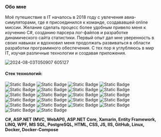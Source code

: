 ### Обо мне
Моё путешествие в IT началось в 2018 году с увлечения авиа-симуляторами, где я присоединился к команде, создававшей online миссии. 
Желание сделать процесс более удобным привело меня к изучению C#, созданию парсера лог-файлов и разработке динамического сайта статистики. 
Первый опыт дал мне уверенность в своих навыках и вдохновил меня продолжать развиваться в области разработки программного обеспечения.
С тех пор я углубляюсь в мир IT, изучая различные технологии и создавая приложения.


![2024-08-03T050907 605127](https://github.com/user-attachments/assets/836a936d-7085-43c9-a8b7-44ef2fa7620c)


#### Стек технологий:
![Static Badge](https://img.shields.io/badge/Middle-C%23-%239553E9?logo=dotnet)
![Static Badge](https://img.shields.io/badge/Middle-ASP.NET%20Core-%239553E9?logo=dotnet)
![Static Badge](https://img.shields.io/badge/Middle-MVC-%239553E9?logo=dotnet)
![Static Badge](https://img.shields.io/badge/Middle-WebAPI-%239553E9?logo=dotnet)
![Static Badge](https://img.shields.io/badge/Middle-Xamarin-%239553E9?logo=dotnet)
![Static Badge](https://img.shields.io/badge/Middle-Entity%20Framework-%239553E9?logo=dotnet)
![Static Badge](https://img.shields.io/badge/Middle-LINQ-%239553E9?logo=dotnet)
![Static Badge](https://img.shields.io/badge/Middle-WPF-%239553E9?logo=dotnet)
![Static Badge](https://img.shields.io/badge/Middle-MVVM-%239553E9?logo=dotnet)
![Static Badge](https://img.shields.io/badge/Middle-PostgreSQL-%239553E9?logo=postgresql)
![Static Badge](https://img.shields.io/badge/Middle-HTML-%239553E9?logo=html5)
![Static Badge](https://img.shields.io/badge/Middle-GitHub-%239553E9?logo=github)
![Static Badge](https://img.shields.io/badge/Middle-Web%20Socket-%239553E9?logo=dotnet)
![Static Badge](https://img.shields.io/badge/Junior-MS%20SQL-%23F89901?style=plastic)
![Static Badge](https://img.shields.io/badge/Junior%2B-CSS-%23F89901?logo=css3)
![Static Badge](https://img.shields.io/badge/Junior--%23F89901?logo=javascript)
![Static Badge](https://img.shields.io/badge/Junior-IIS-%23F89901?style=plastic)
![Static Badge](https://img.shields.io/badge/Junior-linux-%23F89901?logo=linux)
![Static Badge](https://img.shields.io/badge/Junior-Docker-%23F89901?logo=docker)
![Static Badge](https://img.shields.io/badge/Junior-Docker%20Compose-%23F89901?logo=docker)
![Static Badge](https://img.shields.io/badge/Junior-React-%23F89901?logo=react)
![Static Badge](https://img.shields.io/badge/Junior%2B-Leaflet-%23F89901?logo=leaflet)

**C#, ASP.NET (MVC, WebAPI), ASP.NET Core, Xamarin, Entity Framework, LINQ, WPF, MS SQL, PostgreSQL, HTML, CSS, JS, IIS, GitHub, Linux, Docker, 
Docker-Compose**
